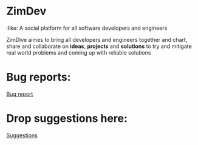 # ZimDev 
:like:
A social platform for all software developers and engineers 

ZimDive aimes to bring all developers and engineers together and
chart, share and collaborate on **ideas**, **projects** and **solutions**
to try and mitigate real world problems and coming up with reliable solutions

# Bug reports:
[Bug report](https://github.com/SOFTAZ-ZW/ZimDev/blob/master/Bugs/Bugs.md)

# Drop suggestions here:
[Suggestions](https://github.com/SOFTAZ-ZW/ZimDev/blob/master/Suggestions/Suggestions.md)
